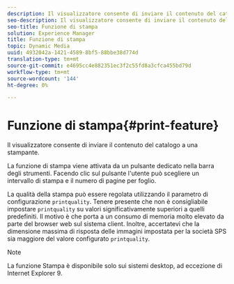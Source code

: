```yaml
---
description: Il visualizzatore consente di inviare il contenuto del catalogo a una stampante.
seo-description: Il visualizzatore consente di inviare il contenuto del catalogo a una stampante.
seo-title: Funzione di stampa
solution: Experience Manager
title: Funzione di stampa
topic: Dynamic Media
uuid: 4932042a-1421-4589-8bf5-88bbe38d774d
translation-type: tm+mt
source-git-commit: e4695cc4e882351ec3f2c55fd8a3cfca455bd79d
workflow-type: tm+mt
source-wordcount: '144'
ht-degree: 0%

---
```



# Funzione di stampa{#print-feature}

Il visualizzatore consente di inviare il contenuto del catalogo a una stampante.

La funzione di stampa viene attivata da un pulsante dedicato nella barra degli strumenti. Facendo clic sul pulsante l&#39;utente può scegliere un intervallo di stampa e il numero di pagine per foglio.

La qualità della stampa può essere regolata utilizzando il parametro di configurazione `printquality`. Tenere presente che non è consigliabile impostare `printquality` su valori significativamente superiori a quelli predefiniti. Il motivo è che porta a un consumo di memoria molto elevato da parte del browser web sul sistema client. Inoltre, accertatevi che la dimensione massima di risposta delle immagini impostata per la società SPS sia maggiore del valore configurato `printquality`.

>[!NOTE]
>
>La funzione Stampa è disponibile solo sui sistemi desktop, ad eccezione di Internet Explorer 9.

